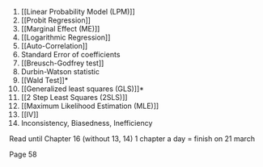 1) [[Linear Probability Model (LPM)]]
2) [[Probit Regression]]
3) [[Marginal Effect (ME)]]
4) [[Logarithmic Regression]]
5) [[Auto-Correlation]]
6) Standard Error of coefficients
7) [[Breusch-Godfrey test]]
8) Durbin-Watson statistic
9) [[Wald Test]]*
10) [[Generalized least squares (GLS)]]*
11) [[2 Step Least Squares (2SLS)]]
12) [[Maximum Likelihood Estimation (MLE)]]
13) [[IV]] 
14) Inconsistency, Biasedness, Inefficiency


Read until Chapter 16 (without 13, 14)
1 chapter a day = finish on 21 march

Page 58